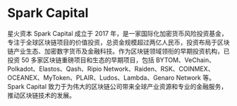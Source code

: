 # 

# Spark Capital

星火资本 Spark Capital 成立于 2017 年，是一家国际化加密货币风险投资基金，专注于全球区块链项目的价值投资，总资金规模超过两亿人民币，投资布局于区块链产业生态、加密数字货币及金融科技。作为区块链领域领衔的早期投资机构，已投资 50 多家区块链重磅项目和生态的早期项目，包括 BYTOM、VeChain、Polkadot、Elastos、Qash、Ripio Network、Raiden、RSK、COINMEX、OCEANEX、MyToken、PLAIR、Ludos、Lambda、Genaro Network 等。Spark Capital 致力于为伟大的区块链公司带来全球产业资源和专业的金融服务，推动区块链技术的发展。




